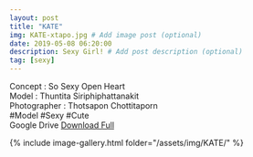 ```yaml
---
layout: post
title: "KATE"
img: KATE-xtapo.jpg # Add image post (optional)
date: 2019-05-08 06:20:00
description: Sexy Girl! # Add post description (optional)
tag: [sexy]
---
```


Concept : So Sexy Open Heart  
Model : Thuntita Siriphiphattanakit  
Photographer : Thotsapon Chottitaporn  
#Model #Sexy #Cute  
Google Drive [Download Full](http://gestyy.com/e0GHzp)

{% include image-gallery.html folder="/assets/img/KATE/" %}
